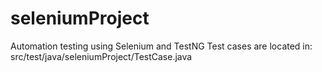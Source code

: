 # seleniumProject
Automation testing using Selenium and TestNG
Test cases are located in: src/test/java/seleniumProject/TestCase.java 
